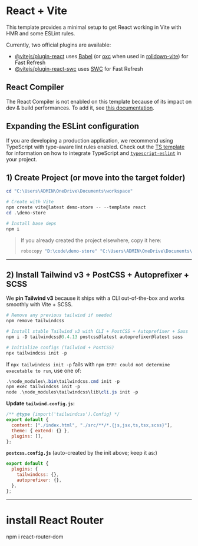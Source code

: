 # React + Vite

This template provides a minimal setup to get React working in Vite with HMR and some ESLint rules.

Currently, two official plugins are available:

- [@vitejs/plugin-react](https://github.com/vitejs/vite-plugin-react/blob/main/packages/plugin-react) uses [Babel](https://babeljs.io/) (or [oxc](https://oxc.rs) when used in [rolldown-vite](https://vite.dev/guide/rolldown)) for Fast Refresh
- [@vitejs/plugin-react-swc](https://github.com/vitejs/vite-plugin-react/blob/main/packages/plugin-react-swc) uses [SWC](https://swc.rs/) for Fast Refresh

## React Compiler

The React Compiler is not enabled on this template because of its impact on dev & build performances. To add it, see [this documentation](https://react.dev/learn/react-compiler/installation).

## Expanding the ESLint configuration

If you are developing a production application, we recommend using TypeScript with type-aware lint rules enabled. Check out the [TS template](https://github.com/vitejs/vite/tree/main/packages/create-vite/template-react-ts) for information on how to integrate TypeScript and [`typescript-eslint`](https://typescript-eslint.io) in your project.


## 1) Create Project (or move into the target folder)

```powershell
cd "C:\Users\ADMIN\OneDrive\Documents\workspace"

# Create with Vite
npm create vite@latest demo-store -- --template react
cd .\demo-store

# Install base deps
npm i
```

> If you already created the project elsewhere, copy it here:
> ```powershell
> robocopy "D:\code\demo-store" "C:\Users\ADMIN\OneDrive\Documents\workspace\demo-store" /MIR
> ```

---

## 2) Install Tailwind v3 + PostCSS + Autoprefixer + SCSS

We **pin Tailwind v3** because it ships with a CLI out-of-the-box and works smoothly with Vite + SCSS.

```powershell
# Remove any previous tailwind if needed
npm remove tailwindcss

# Install stable Tailwind v3 with CLI + PostCSS + Autoprefixer + Sass
npm i -D tailwindcss@3.4.13 postcss@latest autoprefixer@latest sass

# Initialize configs (Tailwind + PostCSS)
npx tailwindcss init -p
```

If `npx tailwindcss init -p` fails with
`npm ERR! could not determine executable to run`, use one of:
```powershell
.\node_modules\.bin\tailwindcss.cmd init -p
npm exec tailwindcss init -p
node .\node_modules\tailwindcss\lib\cli.js init -p
```

**Update `tailwind.config.js`:**
```js
/** @type {import('tailwindcss').Config} */
export default {
  content: ["./index.html", "./src/**/*.{js,jsx,ts,tsx,scss}"],
  theme: { extend: {} },
  plugins: [],
};
```

**`postcss.config.js`** (auto-created by the init above; keep it as:)
```js
export default {
  plugins: {
    tailwindcss: {},
    autoprefixer: {},
  },
};
```

---
# install React Router
npm i react-router-dom